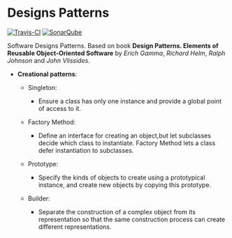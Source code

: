 # Designs Patterns 

[![Travis-CI](https://api.travis-ci.org/albertoiNET/designpatterns.svg?branch=master)](https://travis-ci.org/albertoiNET/designpatterns) [![SonarQube](https://sonarcloud.io/api/project_badges/measure?project=net.albertoi%3Adesign-patterns&metric=alert_status)](https://sonarcloud.io/dashboard?id=net.albertoi%3Adesign-patterns) 
  
  
Software Designs Patterns. Based on book **Design Patterns. Elements of Reusable Object-Oriented Software** by 
*Erich Gamma*, *Richard Helm*, *Ralph Johnson* and *John Vlissides*.  
  
- **Creational patterns**:
  - Singleton:  
    - Ensure a class has only one instance and provide a global point of access to it.
    
  - Factory Method:
    - Define an interface for creating an object,but let subclasses decide which class to instantiate. Factory Method 
    lets a class defer instantiation to subclasses.
    
  - Prototype:
    - Specify the kinds of objects to create using a prototypical instance, and create new objects by copying this 
    prototype.
    
  - Builder:
    - Separate the construction of a complex object from its representation so that the same construction process can 
    create different representations.



    